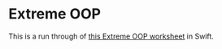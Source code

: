 # Extreme OOP

This is a run through of [this Extreme OOP worksheet](http://milano-xpug.pbworks.com/f/10080616-extreme-oop.pdf) in Swift.
